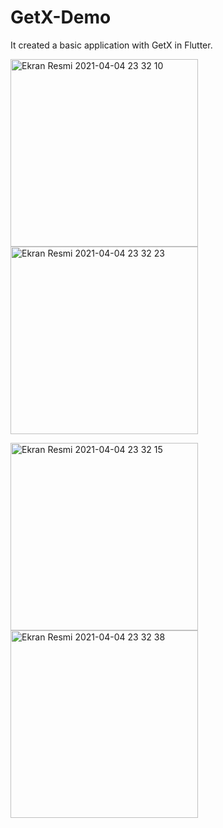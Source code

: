 # GetX-Demo

It created a basic application with GetX in Flutter.
 
<img width="300" alt="Ekran Resmi 2021-04-04 23 32 10" src="https://user-images.githubusercontent.com/13748518/113521704-e2ab0a00-95a3-11eb-9c30-502f01d9a800.png"> <img width="300" alt="Ekran Resmi 2021-04-04 23 32 23" src="https://user-images.githubusercontent.com/13748518/113521699-dc1c9280-95a3-11eb-92e3-f85bc7e94bee.png"> 

<img width="300" alt="Ekran Resmi 2021-04-04 23 32 15" src="https://user-images.githubusercontent.com/13748518/113521701-e048b000-95a3-11eb-9bac-a558d9cc28f3.png"> <img width="300" alt="Ekran Resmi 2021-04-04 23 32 38" src="https://user-images.githubusercontent.com/13748518/113521702-e2127380-95a3-11eb-8860-bb2d3d38ffc3.png">
